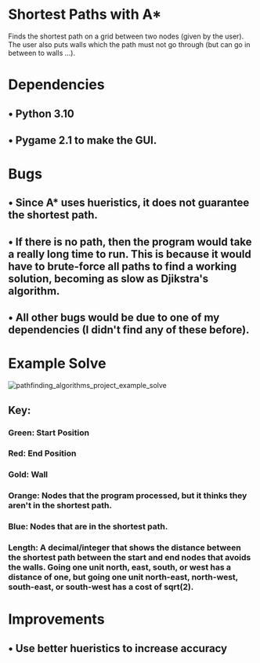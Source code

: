 # Shortest Paths with A*
Finds the shortest path on a grid between two nodes (given by the user). The user also puts walls which the path must not go through (but can go in between to walls ...).

# Dependencies
## • Python 3.10

## • Pygame 2.1 to make the GUI.

# Bugs
## • Since A* uses hueristics, **it does not guarantee the shortest path**. 

## • If there is no path, then the program would take a really long time to run. This is because it would have to brute-force all paths to find a working solution, becoming as slow as Djikstra's algorithm.

## • All other bugs would be due to one of my dependencies (I didn't find any of these before).

# Example Solve
![pathfinding_algorithms_project_example_solve](https://user-images.githubusercontent.com/77818951/185023562-d0139cf4-325f-4aeb-aeee-ccfa5c2c8a71.png)


## Key:

### Green: Start Position

### Red: End Position

### Gold: Wall

### Orange: Nodes that the program processed, but it thinks they aren't in the shortest path.

### Blue: Nodes that are in the shortest path.

### Length: A decimal/integer that shows the distance between the shortest path between the start and end nodes that avoids the walls. Going one unit north, east, south, or west has a distance of one, but going one unit north-east, north-west, south-east, or south-west has a cost of sqrt(2).

# Improvements
## • Use better hueristics to increase accuracy
